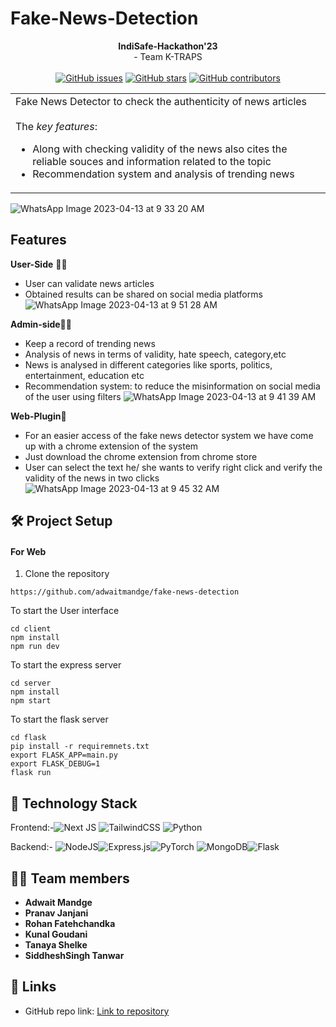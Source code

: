 # Fake-News-Detection

<div align="center">
   <strong>IndiSafe-Hackathon'23</strong> <br>
  - Team K-TRAPS <br> <br>
  <a href="https://github.com/adwaitmandge/fake-news-detection/stargazers"><img alt="GitHub issues" src="https://img.shields.io/github/stars/adwaitmandge/fake-news-detection"></a>
  <a href="https://github.com/adwaitmandge/fake-news-detection/network/members"><img alt="GitHub stars" src="https://img.shields.io/github/forks/adwaitmandge/fake-news-detection"></a>
  <a href="https://github.com/adwaitmandge/fake-news-detection/issues"><img alt="GitHub contributors" src="https://img.shields.io/github/issues/adwaitmandge/fake-news-detection"></a>

</div>

<div align="center">
<table>
  <tr>
    <td>
Fake News Detector to check the authenticity of news articles
<br><br>
      The <i>key features</i>:
      <ul>
<li> Along with checking validity of the news also cites the  reliable souces and information related to the topic
<li> Recommendation system and analysis of trending news
      </ul>
    </td>
  </tr>
  </table>
  </div>
  
  ![WhatsApp Image 2023-04-13 at 9 33 20 AM](https://user-images.githubusercontent.com/96366867/231649557-589e0d4c-9b1b-4d52-aa5e-13a01f70192d.jpeg)


 
## Features

 **User-Side** 👨‍🎓
- User can validate news articles
- Obtained results can be shared on social media platforms
![WhatsApp Image 2023-04-13 at 9 51 28 AM](https://user-images.githubusercontent.com/96366867/231652284-a6f31b16-838d-4f66-9076-8ea874cd97c5.jpeg)


 
 **Admin-side**👨‍💻
- Keep a record of trending news
- Analysis of news in terms of validity, hate speech, category,etc
- News is analysed in different categories like sports, politics, entertainment, education etc
- Recommendation system: to reduce the misinformation on social media of the user using filters
![WhatsApp Image 2023-04-13 at 9 41 39 AM](https://user-images.githubusercontent.com/96366867/231650946-77d159f7-7766-48cc-ad8b-413e4f4d9825.jpeg)



**Web-Plugin**🧩
- For an easier access of the fake news detector system we have come up with a chrome extension of the system
- Just download the chrome extension from chrome store 
- User can select the text he/ she wants to verify right click and verify the validity of the news in two clicks
![WhatsApp Image 2023-04-13 at 9 45 32 AM](https://user-images.githubusercontent.com/96366867/231651520-0f7d1d1d-14dd-43e5-b091-f4b52d76a61c.jpeg)


## 🛠️ Project Setup

#### For Web

1. Clone the repository
```
https://github.com/adwaitmandge/fake-news-detection

```
To start the User interface
```
cd client
npm install
npm run dev
```
To start the express server
```
cd server
npm install
npm start
```
To start the flask server
```
cd flask
pip install -r requiremnets.txt
export FLASK_APP=main.py
export FLASK_DEBUG=1
flask run
```


## 🤖 Technology Stack

Frontend:-![Next JS](https://img.shields.io/badge/Next-black?style=for-the-badge&logo=next.js&logoColor=white)
![TailwindCSS](https://img.shields.io/badge/tailwindcss-%2338B2AC.svg?style=for-the-badge&logo=tailwind-css&logoColor=white)
![Python](https://img.shields.io/badge/python-3670A0?style=for-the-badge&logo=python&logoColor=ffdd54)

Backend:-
![NodeJS](https://img.shields.io/badge/node.js-6DA55F?style=for-the-badge&logo=node.js&logoColor=white)![Express.js](https://img.shields.io/badge/express.js-%23404d59.svg?style=for-the-badge&logo=express&logoColor=%2361DAFB)![PyTorch](https://img.shields.io/badge/PyTorch-%23EE4C2C.svg?style=for-the-badge&logo=PyTorch&logoColor=white)
![MongoDB](https://img.shields.io/badge/MongoDB-%234ea94b.svg?style=for-the-badge&logo=mongodb&logoColor=white)![Flask](https://img.shields.io/badge/flask-%23000.svg?style=for-the-badge&logo=flask&logoColor=white)





## 👩‍💻 Team members

- **Adwait Mandge**
- **Pranav Janjani**
- **Rohan Fatehchandka**
- **Kunal Goudani**
- **Tanaya Shelke**
- **SiddheshSingh Tanwar**
## 🔗 Links
- GitHub repo link: [Link to repository](https://github.com/stealth-bombeer/Kavach-23)


